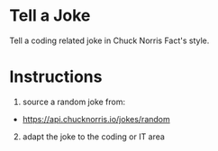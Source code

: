 # Tell a Joke

Tell a coding related joke in Chuck Norris Fact's style.

# Instructions

1. source a random joke from:
  - https://api.chucknorris.io/jokes/random
2. adapt the joke to the coding or IT area